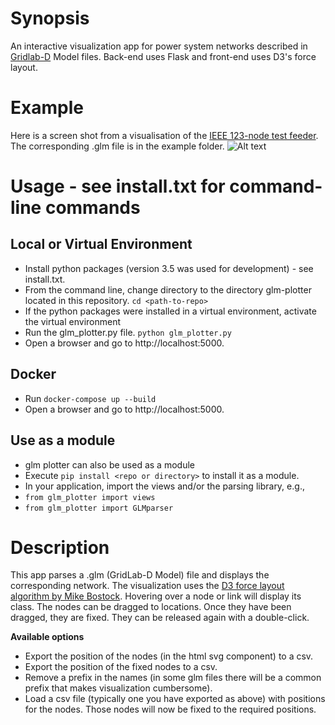 # Synopsis

An interactive visualization app for power system networks described in [Gridlab-D](http://www.gridlabd.org/) Model files. Back-end uses Flask and front-end uses D3's force layout.

# Example

Here is a screen shot from a visualisation of the [IEEE 123-node test feeder](https://ewh.ieee.org/soc/pes/dsacom/testfeeders/). The corresponding .glm file is in the example folder.
![Alt text](etc/ieee123_example.png?raw=true "IEEE 123 node example")

# Usage - see install.txt for command-line commands

## Local or Virtual Environment

- Install python packages (version 3.5 was used for development) - see install.txt.
- From the command line, change directory to the directory glm-plotter located in this repository. `cd <path-to-repo>`
- If the python packages were installed in a virtual environment, activate the virtual environment
- Run the glm_plotter.py file. `python glm_plotter.py`
- Open a browser and go to http://localhost:5000.

## Docker

- Run `docker-compose up --build`
- Open a browser and go to http://localhost:5000.

## Use as a module

- glm plotter can also be used as a module
- Execute `pip install <repo or directory>` to install it as a module.
- In your application, import the views and/or the parsing library, e.g.,
- `from glm_plotter import views`
- `from glm_plotter import GLMparser`

# Description

This app parses a .glm (GridLab-D Model) file and displays the corresponding network. The visualization uses the [D3 force layout algorithm by Mike Bostock](https://bl.ocks.org/mbostock/4062045).
Hovering over a node or link will display its class. The nodes can be dragged to locations. Once they have been dragged, they are fixed. They can be released again with a double-click.

**Available options**

- Export the position of the nodes (in the html svg component) to a csv.
- Export the position of the fixed nodes to a csv.
- Remove a prefix in the names (in some glm files there will be a common prefix that makes visualization cumbersome).
- Load a csv file (typically one you have exported as above) with positions for the nodes. Those nodes will now be fixed to the required positions.
